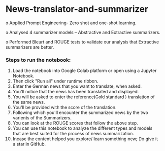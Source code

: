 # News-translator-and-summarizer

o	Applied Prompt Engineering- Zero shot and one-shot learning.

o	Analysed 4 summarizer models – Abstractive and Extractive summarizers.

o	Performed Bleurt and ROUGE tests to validate our analysis that Extractive summarizers are better.

### Steps to run the notebook:
1. Load the notebook into Google Colab platform or open using a Jupyter Notebook.
2. Then click "Run all" under runtime ribbon.
3. Enter the German news that you want to translate, when asked.
4. You'll notice that the news has been translated and displayed.
5. You will be asked to enter the reference(Gold standard ) translation of the same news.
6. You'll be provided with the score of the translation.
7. Following which you'll encounter the summarized news by the two varients of the Summarizers.
8. You can look at the ROUGE scores that follow the above step.
9. You can use this notebook to analyze the different types and models that are best suited for the process of news summarization.
10. Incase the content helped you explore/ learn something new; Do give it a star in GitHub.
